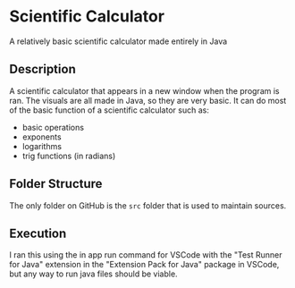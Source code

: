 # Scientific Calculator

A relatively basic scientific calculator made entirely in Java

## Description

A scientific calculator that appears in a new window when the program is ran. The visuals are all made in Java, so they are very basic. It can do most of the basic function of a scientific calculator such as:

- basic operations
- exponents
- logarithms
- trig functions (in radians)

## Folder Structure

The only folder on GitHub is the  `src` folder that is used to maintain sources.

## Execution

I ran this using the in app run command for VSCode with the "Test Runner for Java" extension in the "Extension Pack for Java" package in VSCode, but any way to run java files should be viable.
